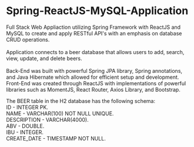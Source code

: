 # Spring-ReactJS-MySQL-Application
Full Stack Web Appliaction utilizing Spring Framework with ReactJS and MySQL to create and apply RESTful API's with an emphasis on database CRUD operations. <br /><br /> Application connects to a beer database that allows users to add, search, view, update, and delete beers. <br /><br />
Back-End was built with powerful Spring JPA library, Spring annotations, and Java Hibernate which allowed for efficient setup and development. Front-End was created through ReactJS with implementations 
of powerful libraries such as MomentJS, React Router, Axios Library, and Bootstrap. 



The BEER table in the H2 database has the following schema:<br />
ID - INTEGER PK.  <br />
NAME - VARCHAR(100) NOT NULL UNIQUE. <br />
DESCRIPTION - VARCHAR(4000). <br />
ABV - DOUBLE. <br />
IBU - INTEGER. <br />
CREATE_DATE - TIMESTAMP NOT NULL. <br />
